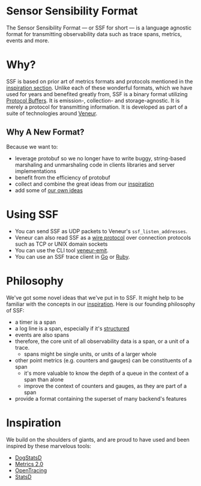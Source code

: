 # Sensor Sensibility Format

The Sensor Sensibility Format — or SSF for short — is a language agnostic format for transmitting observability data such as trace spans, metrics, events and more.

# Why?

SSF is based on prior art of metrics formats and protocols mentioned in the [inspiration section](#inspiration). Unlike each of these wonderful formats, which we have used for years and benefited greatly from, SSF is a binary format utilizing [Protocol Buffers](https://developers.google.com/protocol-buffers/). It is emission-, collection- and storage-agnostic. It is merely a protocol for transmitting information. It is developed as part of a suite of technologies around [Veneur](https://github.com/stripe/veneur).

## Why A New Format?

Because we want to:

* leverage protobuf so we no longer have to write buggy, string-based marshaling and unmarshaling code in clients libraries and server implementations
* benefit from the efficiency of protobuf
* collect and combine the great ideas from our [inspiration](https://github.com/stripe/veneur/tree/master/ssf#inspiration)
* add some of [our own ideas](https://github.com/stripe/veneur/tree/master/ssf#philosophy)

# Using SSF

* You can send SSF as UDP packets to Veneur's `ssf_listen_addresses`.
* Veneur can also read SSF as a [wire protocol](https://github.com/stripe/veneur/blob/master/protocol/wire.go) over connection protocols such as TCP or UNIX domain sockets
* You can use the CLI tool [veneur-emit](https://github.com/stripe/veneur/tree/master/cmd/veneur-emit).
* You can use an SSF trace client in [Go](github.com/stripe/veneur/trace) or [Ruby](https://github.com/stripe/ssf-ruby).

# Philosophy

We've got some novel ideas that we've put in to SSF. It might help to be familiar with the concepts in our [inspiration](https://github.com/stripe/veneur/tree/master/ssf#inspiration). Here is our founding philosophy of SSF:

* a timer is a span
* a log line is a span, especially if it's [structured](https://www.thoughtworks.com/radar/techniques/structured-logging)
* events are also spans
* therefore, the core unit of all observability data is a span, or a unit of a trace.
  * spans might be single units, or units of a larger whole
* other point metrics (e.g. counters and gauges) can be constituents of a span
  * it's more valuable to know the depth of a queue in the context of a span than alone
  * improve the context of counters and gauges, as they are part of a span
* provide a format containing the superset of many backend's features

# Inspiration

We build on the shoulders of giants, and are proud to have used and been inspired by these marvelous tools:

* [DogStatsD](http://docs.datadoghq.com/guides/dogstatsd/#datagram-format)
* [Metrics 2.0](http://metrics20.org)
* [OpenTracing](http://opentracing.io)
* [StatsD](https://github.com/b/statsd_spec)
